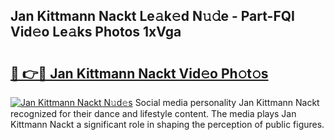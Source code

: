 ## Jan Kittmann Nackt Le𝚊k𝚎d N𝚞𝚍e - Part-FQI Vid𝚎o Le𝚊ks Photos 1xVga

# <h2><a href="http://fb3calb.evod.top/?m=Jan+Kittmann+Nackt">🔗 👉🔴 Jan Kittmann Nackt Vid𝚎o Ph𝚘t𝚘s</a></h2>

[![Jan Kittmann Nackt N𝚞d𝚎s](https://i.imgur.com/8V9OHl7.gif)](http://fb3calb.evod.top/?m=Jan+Kittmann+Nackt)
Social media personality Jan Kittmann Nackt recognized for their dance and lifestyle content. The media plays Jan Kittmann Nackt a significant role in shaping the perception of public figures. 
